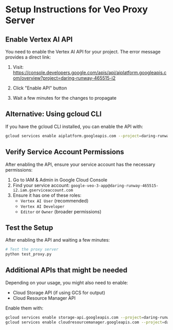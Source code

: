 # Setup Instructions for Veo Proxy Server

## Enable Vertex AI API

You need to enable the Vertex AI API for your project. The error message provides a direct link:

1. Visit: https://console.developers.google.com/apis/api/aiplatform.googleapis.com/overview?project=daring-runway-465515-i2

2. Click "Enable API" button

3. Wait a few minutes for the changes to propagate

## Alternative: Using gcloud CLI

If you have the gcloud CLI installed, you can enable the API with:

```bash
gcloud services enable aiplatform.googleapis.com --project=daring-runway-465515-i2
```

## Verify Service Account Permissions

After enabling the API, ensure your service account has the necessary permissions:

1. Go to IAM & Admin in Google Cloud Console
2. Find your service account: `google-veo-3-app@daring-runway-465515-i2.iam.gserviceaccount.com`
3. Ensure it has one of these roles:
   - `Vertex AI User` (recommended)
   - `Vertex AI Developer`
   - `Editor` or `Owner` (broader permissions)

## Test the Setup

After enabling the API and waiting a few minutes:

```bash
# Test the proxy server
python test_proxy.py
```

## Additional APIs that might be needed

Depending on your usage, you might also need to enable:
- Cloud Storage API (if using GCS for output)
- Cloud Resource Manager API

Enable them with:
```bash
gcloud services enable storage-api.googleapis.com --project=daring-runway-465515-i2
gcloud services enable cloudresourcemanager.googleapis.com --project=daring-runway-465515-i2
```